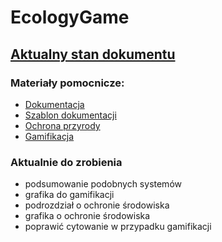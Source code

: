 # EcologyGame

## **[Aktualny stan dokumentu](https://github.com/GeoMarek/EcologyGame/blob/dokumentacja/project/main_document.pdf)**

### Materiały pomocnicze:
- [Dokumentacja](https://github.com/GeoMarek/EcologyGame/tree/dokumentacja/docs/dokumentacja)
- [Szablon dokumentacji](https://github.com/GeoMarek/EcologyGame/tree/dokumentacja/template)
- [Ochrona przyrody](https://github.com/GeoMarek/EcologyGame/tree/dokumentacja/docs/ochrona_przyrody)
- [Gamifikacja](https://github.com/GeoMarek/EcologyGame/tree/dokumentacja/docs/gamifikacja)

### Aktualnie do zrobienia
- podsumowanie podobnych systemów
- grafika do gamifikacji
- podrozdział o ochronie środowiska
- grafika o ochronie środowiska
- poprawić cytowanie w przypadku gamifikacji
